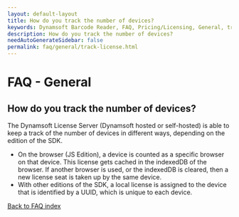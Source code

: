 ```yaml
---
layout: default-layout
title: How do you track the number of devices?
keywords: Dynamsoft Barcode Reader, FAQ, Pricing/Licensing, General, track license
description: How do you track the number of devices?
needAutoGenerateSidebar: false
permalink: faq/general/track-license.html
---
```


# FAQ - General

## How do you track the number of devices?

The Dynamsoft License Server (Dynamsoft hosted or self-hosted) is able to keep a track of the number of devices in different ways, depending on the edition of the SDK.

- On the browser (JS Edition), a device is counted as a specific browser on that device. This license gets cached in the indexedDB of the browser. If another browser is used, or the indexedDB is cleared, then a new license seat is taken up by the same device.
- With other editions of the SDK, a local license is assigned to the device that is identified by a UUID, which is unique to each device.

[Back to FAQ index](index.md)
